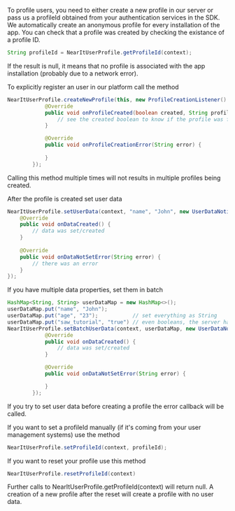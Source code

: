 
To profile users, you need to either create a new profile in our server or pass us a profileId obtained from your authentication services in the SDK.
We automatically create an anonymous profile for every installation of the app. You can check that a profile was created by checking the existance of a profile ID.
```java
String profileId = NearItUserProfile.getProfileId(context);
```
If the result is null, it means that no profile is associated with the app installation (probably due to a network error).

To explicitly register an user in our platform call the method
```java
NearItUserProfile.createNewProfile(this, new ProfileCreationListener() {
            @Override
            public void onProfileCreated(boolean created, String profileId) {
                // see the created boolean to know if the profile was freshly created or was already created 
            }

            @Override
            public void onProfileCreationError(String error) {
                
            }
        });
```
Calling this method multiple times will not results in multiple profiles being created.

After the profile is created set user data
```java
NearItUserProfile.setUserData(context, "name", "John", new UserDataNotifier() {
    @Override
    public void onDataCreated() {
        // data was set/created                                                
    }
                                                       
    @Override
    public void onDataNotSetError(String error) {
        // there was an error                        
    }
});
```

If you have multiple data properties, set them in batch
```java
HashMap<String, String> userDataMap = new HashMap<>();
userDataMap.put("name", "John");
userDataMap.put("age", "23");           // set everything as String
userDataMap.put("saw_tutorial", "true") // even booleans, the server has all the right logic
NearItUserProfile.setBatchUserData(context, userDataMap, new UserDataNotifier() {
            @Override
            public void onDataCreated() {
                // data was set/created 
            }

            @Override
            public void onDataNotSetError(String error) {

            }
        });
```
If you try to set user data before creating a profile the error callback will be called.

If you want to set a profileId manually (if it's coming from your user management systems) use the method
```java
NearItUserProfile.setProfileId(context, profileId);
```

If you want to reset your profile use this method
```java
NearItUserProfile.resetProfileId(context)
```
Further calls to NearItUserProfile.getProfileId(context) will return null.
A creation of a new profile after the reset will create a profile with no user data.
